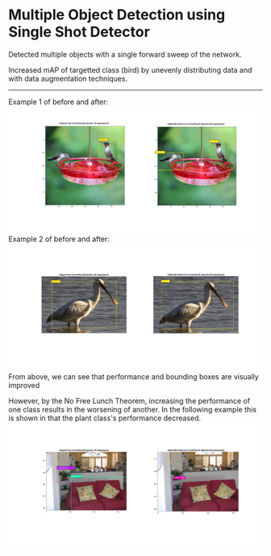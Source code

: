 # Multiple Object Detection using Single Shot Detector

Detected multiple objects with a single forward sweep of the network.

Increased mAP of targetted class (bird) by unevenly distributing data and with data augmentation techniques.

--------------------------------------------------------------------------

Example 1 of before and after:
![alt text](https://github.com/JeffreyYeung7/ObjDetection-SSD/blob/master/DemoPics/bird_demo1.png)
Example 2 of before and after:
![alt text](https://github.com/JeffreyYeung7/ObjDetection-SSD/blob/master/DemoPics/bird_demo2.png)
From above, we can see that performance and bounding boxes are visually improved

However, by the No Free Lunch Theorem, increasing the performance of one class results in the worsening of another. In the following example this is shown in that the plant class's performance decreased.
![alt text](https://github.com/JeffreyYeung7/ObjDetection-SSD/blob/master/DemoPics/sofa_demo.png)
